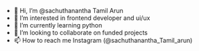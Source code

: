 - 👋 Hi, I’m @sachuthanantha Tamil Arun 
- 👀 I’m interested in frontend developer and ui/ux
- 🌱 I’m currently learning python
- 💞️ I’m looking to collaborate on funded projects
- 📫 How to reach me Instagram (@sachuthanantha_Tamil_arun)
<!---
Sachuthanantha/Sachuthanantha is a ✨ special ✨ repository because its `README.md` (this file) appears on your GitHub profile.
You can click the Preview link to take a look at your changes.
--->
